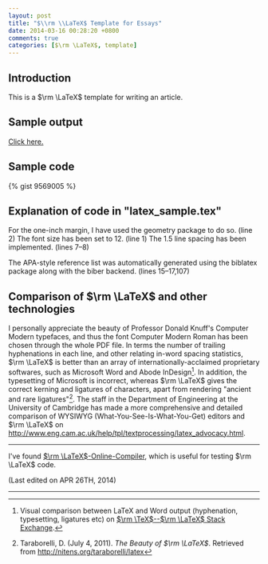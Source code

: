 ```yaml
---
layout: post
title: "$\\rm \\LaTeX$ Template for Essays"
date: 2014-03-16 00:28:20 +0800
comments: true
categories: [$\rm \LaTeX$, template]
---
```


Introduction
---

This is a $\rm \LaTeX$ template for writing an article.

Sample output
---

[Click here.][sample_output]

<!-- more -->

Sample code
---

{% gist 9569005 %}

Explanation of code in "latex_sample.tex"
---

For the one-inch margin, I have used the geometry package to do so. (line 2) The font size has been set to 12. (line 1) The 1.5 line spacing has been implemented. (lines 7–8)

The APA-style reference list was automatically generated using the biblatex package along with the biber backend. (lines 15–17,107)

Comparison of $\rm \LaTeX$ and other technologies
---

I personally appreciate the beauty of Professor Donald Knuff's Computer Modern typefaces, and thus the font Computer Modern Roman has been chosen through the whole PDF file.  In terms the number of trailing hyphenations in each line, and other relating in-word spacing statistics, $\rm \LaTeX$ is better than an array of internationally-acclaimed proprietary softwares, such as Microsoft Word and Abode InDesign[^1].  In addition, the typesetting of Microsoft is incorrect, whereas $\rm \LaTeX$ gives the correct kerning and ligatures of characters, apart from rendering "ancient and rare ligatures"[^2].  The staff in the Department of Engineering at the University of Cambridge has made a more comprehensive and detailed comparison of WYSIWYG (What-You-See-Is-What-You-Get) editors and $\rm \LaTeX$ on <http://www.eng.cam.ac.uk/help/tpl/textprocessing/latex_advocacy.html>.

---

I've found [$\rm \LaTeX$-Online-Compiler](http://latex.informatik.uni-halle.de/latex-online/latex.php), which is useful for testing $\rm \LaTeX$ code.

(Last edited on APR 26TH, 2014)

----
[^1]:
    Visual comparison between LaTeX and Word output (hyphenation,
    typesetting, ligatures etc) on
    [$\rm \TeX$--$\rm \LaTeX$ Stack Exchange][texse].

[^2]:
    Taraborelli, D.  (July 4, 2011).  *The Beauty of $\rm \LaTeX$*.
    Retrieved from <http://nitens.org/taraborelli/latex>

[texse]: http://tex.stackexchange.com/q/110133
[sample_output]: /downloads/latex_sample.pdf

<!-- vim:set sw=2:tw=70:wrap: -->
